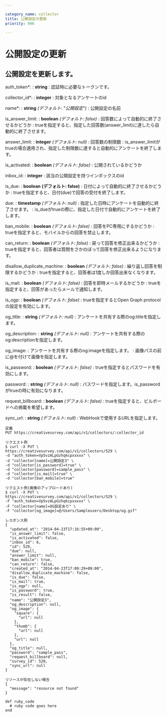 ```yaml
---

category_name: collector
title: 公開設定の更新
priority: 996

---
```


# 公開設定の更新

## 公開設定を更新します。

auth_token*:
: __string__
: 認証時に必要なトークンです。

collector_id*:
: __integer__
: 対象となるアンケートのid

name*:
: __string__ _(デフォルト: "公開設定")_
: 公開設定の名前

is_answer_limit:
: __boolean__ _(デフォルト: false)_
: 回答数によって自動的に終了させるかどうか
: trueを指定すると、指定した回答数(answer_limit)に達したら自動的に終了させます。

answer_limit:
: __integer__ _(デフォルト: null)_
: 回答数の制限数
: is_answer_limitがtrueの場合適用され、指定した制限数に達すると自動的にアンケートを終了します。

is_activated:
: __boolean__ _(デフォルト: false)_
: 公開されているかどうか

inbox_id:
: __integer__
: 該当の公開設定を持つインボックスのid

is_due:
: __boolean__ __(デフォルト: false)__
: 日付によって自動的に終了させるかどうか
: trueを指定すると、日付(due)で回答の受付を終了します。

due:
: __timestamp__ _(デフォルト: null)_
: 指定した日時にアンケートを自動的に終了させます。
: is_dueがtrueの際に、指定した日付で自動的にアンケートを終了します。
 
ban_mobile:
: __boolean__ _(デフォルト: false)_
: 回答をPC専用にするかどうか
: trueを指定すると、モバイルからの回答を禁止します。

can_return:
: __boolean__ _(デフォルト: false)_
: 戻って回答を修正出来るかどうか
: trueを指定すると、回答者は質問をさかのぼって回答を修正出来るようになります。

disallow_duplicate_machine:
: __boolean__ _(デフォルト: false)_
: 繰り返し回答を制限するかどうか
: trueを指定すると、回答者は1度しか回答出来なくなります。

is_mail:
: __boolean__ _(デフォルト: false)_
: 回答を即時メールするかどうか
: trueを指定すると、回答があったらメールで通知します。

is_ogp:
: __boolean__ _(デフォルト: false)_
: trueを指定するとOpen Graph protocolの設定を有効にします。

og_title:
: __string__ _(デフォルト: null)_
: アンケートを共有する際のog:titleを指定します。

og_description:
: __string__ _(デフォルト: null)_
: アンケートを共有する際のog:descriptionを指定します。

og_image:
: アンケートを共有する際のog:imageを指定します。
: 画像パスの前に@を付けて画像を指定します。

is_password:
: __boolean__ _(デフォルト: false)_
: trueを指定するとパスワードを有効にします。

password:
: __string__ _(デフォルト: null)_
: パスワードを指定します。is_passwordがtrueの時に有効になります。

request_billboard:
: __boolean__ _(デフォルト: false)_
: trueを指定すると、ビルボードへの掲載を希望します。

sync_url:
: __string__ _(デフォルト: null)_
: WebHookで使用するURLを指定します。

~~~
定義
PUT https://creativesurvey.com/api/v1/collectors/:collector_id

リクエスト例
$ curl -X PUT \
https://creativesurvey.com/api/v1/collectors/529 \
-d "auth_token=Vp5vzALpGzhqkcpxxxxx" \
-d "collector[name]=公開設定3" \
-d "collector[is_password]=true" \
-d "collector[password]=sample_pass" \
-d "collector[is_mail]=true" \
-d "collector[ban_mobile]=true"

リクエスト例(画像のアップロードあり)
$ curl -X PUT \
https://creativesurvey.com/api/v1/collectors/529 \
-F "auth_token=Vp5vzALpGzhqkcpxxxxx" \
-F "collector[name]=OG設定あり" \
-F "collector[og_image]=@/Users/Sampleusers/Desktop/og.gif"

レスポンス例
{
  "updated_at": "2014-04-23T17:16:55+09:00",
  "is_answer_limit": false,
  "is_activated": false,
  "inbox_id": 6,
  "id": 529,
  "due": null,
  "answer_limit": null,
  "ban_mobile": true,
  "can_return": false,
  "created_at": "2014-04-23T17:09:29+09:00",
  "disallow_duplicate_machine": false,
  "is_due": false,
  "is_mail": true,
  "is_ogp": null,
  "is_password": true,
  "is_result": false,
  "name": "公開設定3",
  "og_description": null,
  "og_image": {
    "square": {
      "url": null
    },
    "thumb": {
      "url": null
    },
    "url": null
  },
  "og_title": null,
  "password": "sample_pass",
  "request_billboard": null,
  "survey_id": 520,
  "sync_url": null
}

リソースが存在しない場合
{
  "message": "resource not found"
}
~~~


~~~
def ruby_code
  # ruby code goes here
end
~~~

　
　
